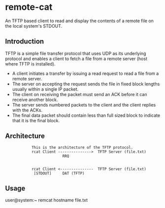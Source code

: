 # remote-cat
An TFTP based client to read and display the contents of a remote file on the local system's STDOUT.

## Introduction
TFTP is a simple file transfer protocol that uses UDP as its underlying protocol and enables a client to fetch a file from a remote server (host where TFTP is installed).

+ A client initiates a transfer by issuing a read request to read a file from a remote server. 
+ The server on accepting the request sends the file in fixed block lengths usually within a single IP packet. 
+ The client on receiving the packet must send an ACK before it can receive another block. 
+ The server sends numbered packets to the client and the client replies with the ACKs. 
+ The final data packet should contain less than full sized block to indicate that it is the final block.

## Architecture

                This is the architecture of the TFTP protocol.  
                rcat Client --------------->  TFTP Server (file.txt)
                              RRQ                                           
                                
                             
                rcat Client <---------------  TFTP Server (file.txt)
                 [STDOUT]     DAT (TFTP)                                
                       

    


## Usage
user@system:~ remcat hostname file.txt
